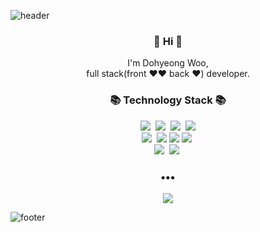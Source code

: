 ![header](https://capsule-render.vercel.app/api?type=slice&color=30A9DE&height=170&section=header&text=Hello%20World!&fontColor=090707&fontAlignX=45&fontAlignY=65&fontSize=100)


<h3 align="center"> 👋 Hi 👋 </h3>
<p align="center">
I'm Dohyeong Woo,<br>
full stack(front ❤❤ back ❤) developer. <br>
</p>
<h3 align="center">📚 Technology Stack 📚</h3>
<p align="center">
  <img src="https://img.shields.io/badge/-JavaScript-yellow"/>&nbsp
  <img src="https://img.shields.io/badge/-C++-brightblue"/>&nbsp
  <img src="https://img.shields.io/badge/-JAVA-orange"/>&nbsp
  <img src="https://img.shields.io/badge/-MySQL-navy"/>
  <br>
  <img src="https://img.shields.io/badge/-SpringBoot-brightgreen"/>&nbsp
  <img src="https://img.shields.io/badge/-React-blue"/>
  <img src="https://img.shields.io/badge/-Vuejs-green"/>
  <img src="https://img.shields.io/badge/-Webpack-informational"/>&nbsp
  <br>
  <img src="https://img.shields.io/badge/-AWS-orange"/>&nbsp
  <img src="https://img.shields.io/badge/-Git-black"/>&nbsp
</p>

<h3 align="center">•••</h3>

<p align="center">
  <a href="mailto:wdh2100@gmail.com"><img src="https://img.shields.io/badge/Gmail-d14836?style=flat-square&logo=Gmail&logoColor=white&link=mailto:wdh2100@gmail.com"/></a>
  
</p>

![footer](https://capsule-render.vercel.app/api?type=slice&color=EFDC05&height=100&section=footer)

